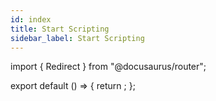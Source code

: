 ```yaml
---
id: index
title: Start Scripting
sidebar_label: Start Scripting
---
```


import { Redirect } from "@docusaurus/router";

export default () => {
  return <Redirect to="/docs/scripting/start" />;
};